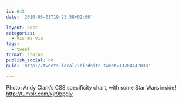 ```yaml
---
id: 642
date: '2010-05-01T19:23:58+02:00'

layout: post
categories:
  - Vis ma vie
tags:
  - tweet
format: status
publish_social: no
guid: 'http://tweets.local/?birdsite_tweet=13204447038'

---
```


Photo: Andy Clark’s CSS specificity chart, with some Star Wars inside! http://tumblr.com/xjr9bpglv